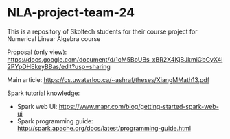 # NLA-project-team-24
This is a repository of Skoltech students for their course project for Numerical Linear Algebra course

Proposal (only view): https://docs.google.com/document/d/1cM5BoUBs_xBR2X4KjBJkmiGbCyX4i2PYpDHEkeyBBas/edit?usp=sharing

Main article: https://cs.uwaterloo.ca/~ashraf/theses/XiangMMath13.pdf

Spark tutorial knowledge: 
- Spark web UI: https://www.mapr.com/blog/getting-started-spark-web-ui
- Spark programming guide: http://spark.apache.org/docs/latest/programming-guide.html
